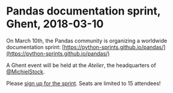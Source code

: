 # Pandas documentation sprint, Ghent, 2018-03-10

On March 10th, the Pandas community is organizing a worldwide documentation sprint: [https://python-sprints.github.io/pandas/](https://python-sprints.github.io/pandas/)

A Ghent event will be held at the *Atelier*, the headquarters of [@MichielStock](https://github.com/MichielStock). 

Please [sign up for the sprint](https://stijnvanhoey.github.io/2018-pandas-documentation-sprint-Ghent/). Seats are limited to 15 attendees!

